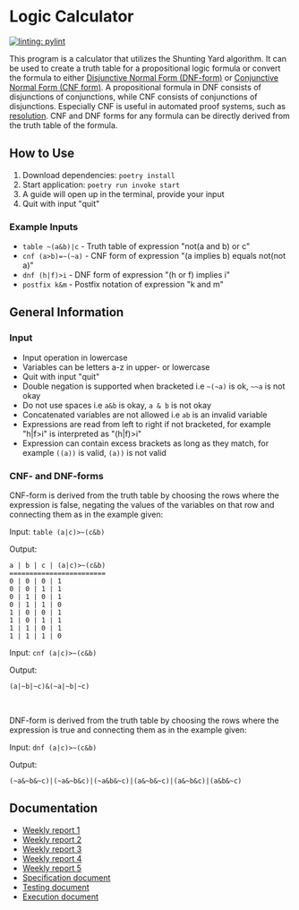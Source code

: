 # Logic Calculator
[![linting: pylint](https://img.shields.io/badge/linting-pylint-yellowgreen)](https://github.com/pylint-dev/pylint)

This program is a calculator that utilizes the Shunting Yard algorithm. It can be used to create a truth table for a propositional logic formula or convert the formula to either [Disjunctive Normal Form (DNF-form)](https://en.wikipedia.org/wiki/Disjunctive_normal_form) or [Conjunctive Normal Form (CNF form)](https://en.wikipedia.org/wiki/Conjunctive_normal_form). A propositional formula in DNF consists of disjunctions of conjunctions, while CNF consists of conjunctions of disjunctions. Especially CNF is useful in automated proof systems, such as [resolution](https://en.wikipedia.org/wiki/Resolution_(logic)). CNF and DNF forms for any formula can be directly derived from the truth table of the formula.

## How to Use
1. Download dependencies: `poetry install`
2. Start application: `poetry run invoke start`
3. A guide will open up in the terminal, provide your input
4. Quit with input "quit"

### Example Inputs
- `table ~(a&b)|c` - Truth table of expression "not(a and b) or c"
- `cnf (a>b)=~(~a)` - CNF form of expression "(a implies b) equals not(not a)"
- `dnf (h|f)>i` - DNF form of expression "(h or f) implies i"
- `postfix k&m` - Postfix notation of expression "k and m"

## General Information
### Input
- Input operation in lowercase 
- Variables can be letters a-z in upper- or lowercase
- Quit with input "quit"
- Double negation is supported when bracketed i.e `~(~a)` is ok, `~~a` is not okay
- Do not use spaces i.e `a&b` is okay, `a & b` is not okay
- Concatenated variables are not allowed i.e `ab` is an invalid variable
- Expressions are read from left to right if not bracketed, for example "h|f>i" is interpreted as "(h|f)>i"
- Expression can contain excess brackets as long as they match, for example `((a))` is valid, `(a))` is not valid

### CNF- and DNF-forms
CNF-form is derived from the truth table by choosing the rows where the expression is false, negating the values of the variables on that row and connecting them as in the example given:

Input: `table (a|c)>~(c&b)`

Output: 

    a | b | c | (a|c)>~(c&b) 
    ========================
    0 | 0 | 0 | 1           
    0 | 0 | 1 | 1           
    0 | 1 | 0 | 1           
    0 | 1 | 1 | 0           
    1 | 0 | 0 | 1           
    1 | 0 | 1 | 1           
    1 | 1 | 0 | 1           
    1 | 1 | 1 | 0           

Input: `cnf (a|c)>~(c&b)`

Output: 

    (a|~b|~c)&(~a|~b|~c)

<br>

DNF-form is derived from the truth table by choosing the rows where the expression is true and connecting them as in the example given:

Input: `dnf (a|c)>~(c&b)`

Output: 

    (~a&~b&~c)|(~a&~b&c)|(~a&b&~c)|(a&~b&~c)|(a&~b&c)|(a&b&~c)

## Documentation
- [Weekly report 1](Documentation/Viikkoraportit/Viikkoraportti1.md)
- [Weekly report 2](Documentation/Viikkoraportit/Viikkoraportti2.md)
- [Weekly report 3](Documentation/Viikkoraportit/Viikkoraportti3.md)
- [Weekly report 4](Documentation/Viikkoraportit/Viikkoraportti4.md)
- [Weekly report 5](Documentation/Viikkoraportit/Viikkoraportti5.md)
- [Specification document](Documentation/Specdocument.md)
- [Testing document](Documentation/Testingdocument.md)
- [Execution document](Documentation/Execdocument.md)
